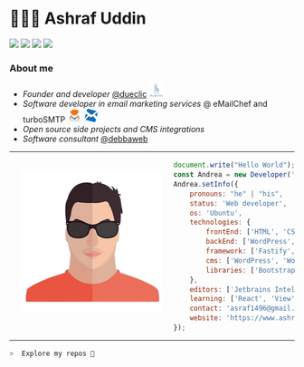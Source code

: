 # 👨‍💻️😎 **Ashraf Uddin**

[![](https://img.shields.io/badge/-Twitter-informational?style=for-the-badge&logo=twitter&logoColor=white&color=00aced)](https://twitter.com/ashraf1496)
[![](https://img.shields.io/badge/-Linkedin-informational?style=for-the-badge&logo=linkedin&logoColor=white&color=2867B2)](https://www.linkedin.com/in/mdashraf/)
[![](https://img.shields.io/badge/-Telegram-informational?style=for-the-badge&logo=telegram&logoColor=white&color=0088cc)](https://t.me/debba)
[![](https://img.shields.io/badge/-WordPress-informational?style=for-the-badge&logo=devto&logoColor=white&color=21759b)](https://profiles.wordpress.org/ashraf1496)

### About me

- *Founder and developer* [@dueclic](https://github.com/01dollartemplate.com)  [![](https://raw.githubusercontent.com/debba/debba/main/assets/dueclic.png)](https://www.01dollartemplate.com)
- *Software developer in email marketing services* @ eMailChef and turboSMTP [![](https://raw.githubusercontent.com/debba/debba/main/assets/emailchef.png)](https://www.emailchef.com)  [![](https://raw.githubusercontent.com/debba/debba/main/assets/turbosmtp.png)](https://www.serversmtp.com)
- *Open source side projects and CMS integrations*
- *Software consultant* [@debbaweb](https://www.ashrafbd.com)

---
<img align='left' style="padding:20px;vertical-align: middle;" src="https://raw.githubusercontent.com/debba/debba/main/assets/me.png" height="auto" width="250px">

```js
document.write("Hello World");
const Andrea = new Developer('Ashaf Uddin');
Andrea.setInfo({
    pronouns: "he" | "his",
    status: 'Web developer',
    os: 'Ubuntu',
    technologies: {
        frontEnd: ['HTML', 'CSS', 'SASS', 'Javascript', 'Webpack', 'Gulp'],
        backEnd: ['WordPress', 'PHP', 'Paython'],
        framework: ['Fastify', 'Slim', 'Laravel', 'Angular'],
        cms: ['WordPress', 'WooCommerce', 'PrestaShop', 'Magento', 'Shopify'],
        libraries: ['Bootstrap', 'React']
    },
    editors: ['Jetbrains IntelliJ', 'Vim'],
    learning: ['React', 'View'],
    contact: 'asraf1496@gmail.com',
    website: 'https://www.ashrafbd.com'
});
```

----

```zsh
>  Explore my repos 🚀
```
